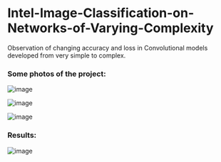 # Intel-Image-Classification-on-Networks-of-Varying-Complexity
Observation of changing accuracy and loss in Convolutional models developed from very simple to complex.

### Some photos of the project:

![image](https://github.com/sertaci/Intel-Image-Classification-on-Networks-of-Varying-Complexity/assets/74237094/122c2c62-a193-4133-bf84-d75f981c1a0b)

![image](https://github.com/sertaci/Intel-Image-Classification-on-Networks-of-Varying-Complexity/assets/74237094/7ef3ae6e-c67e-41aa-8345-2b439017b510)

![image](https://github.com/sertaci/Intel-Image-Classification-on-Networks-of-Varying-Complexity/assets/74237094/dd50d336-dba3-4a90-9d4b-5f007f9549e2)

### Results:
![image](https://github.com/sertaci/Intel-Image-Classification-on-Networks-of-Varying-Complexity/assets/74237094/ed34bd43-025e-4cfe-aab0-fffe5f9bc5af)
